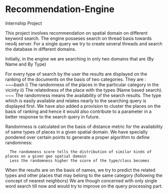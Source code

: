# Recommendation-Engine
Internship Project

This project involves recommendation on spatial domain on different keyword search.
The engine posseses search on thread basis towards neo4j server. For a single query we try to create several threads 
and search the database in different domains. 

Initially, in the engine we are searching in only two domains that are (By Name and By Type)

For every type of search by the user the results are displayed on the ranking of the documents on the basis of
two categories.
  They are : 
             ~~~bash
              i) The randomness of the places in the particular category in the vicinty
              ii) The relatedness of the place with the types (Name based search).
              ~~~
 The randomness means the availability of the search results. The type which is easily available and relates nearly 
 to the searching query is displayed first.
 We have also added a provision to cluster the places on the basis of ranking and hence it would also contribute
 to a parameter in a better response to the search query in future.
 
 Randomness is calculated on the basis of distance metric for the availability of same types of places in a given 
 spatial domain. 
 We have specially pondered over certain points to generate a proper algorithm to define randomness:
      
      
      The randomness score tells the distribution of similar kinds of places on a given geo spatial domain
      Less the randomness higher the score of the type/class becomes
      
  When the results are on the basis of names, we try to predict the related types and other places that may belong to 
  the same category (following the concept of nearest neighbors)
 We are though concerned with only single word search till now and would try to improve on the query processing part.
 
